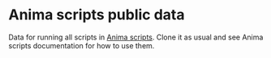 # Anima scripts public data

Data for running all scripts in [Anima scripts](hrrp://github.com/Inria-Visages/Anima-Scripts-Public). Clone it as usual and see Anima scripts documentation for how to use them.
